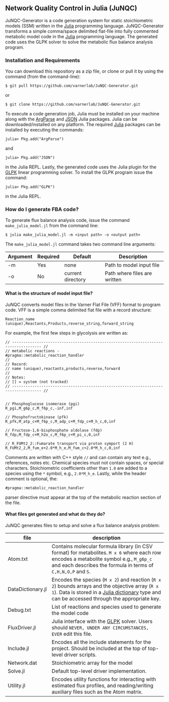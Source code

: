 ## Network Quality Control in Julia (JuNQC)
JuNQC-Generator is a code generation system for static stoichiometric models (SSM) written in the [Julia](http://julialang.org) programming language.
JuNQC-Generator transforms a simple comma/space delimited flat-file into fully commented metabolic model code in the [Julia](http://julialang.org)  programming language.
The generated code uses the GLPK solver to solve the metabolic flux balance analysis program.

### Installation and Requirements
You can download this repository as a zip file, or clone or pull it by using the command (from the command-line):

	$ git pull https://github.com/varnerlab/JuNQC-Generator.git

or

	$ git clone https://github.com/varnerlab/JuNQC-Generator.git

To execute a code generation job, Julia must be installed on your machine along with the  [ArgParse](https://github.com/carlobaldassi/ArgParse.jl) and [JSON](https://github.com/JuliaIO/JSON.jl) Julia packages.
Julia can be downloaded/installed on any platform.
The required [Julia](http://julialang.org) packages can be installed by executing the commands:

	julia> Pkg.add("ArgParse")

and

	julia> Pkg.add("JSON")

in the Julia REPL. Lastly, the generated code uses the Julia plugin for the [GLPK](https://github.com/JuliaOpt/GLPK.jl) linear programming solver. To install the GLPK program issue the command:

  	julia> Pkg.add("GLPK")

in the Julia REPL.

### How do I generate FBA code?
To generate flux balance analysis code, issue the command ``make_julia_model.jl`` from the command line:

	$ julia make_julia_model.jl -m <input path> -o <output path>

The ``make_julia_model.jl`` command takes two command line arguments:

Argument | Required | Default | Description
--- | --- | --- | ---
-m | Yes	| none | Path to model input file
-o | No	| current directory | Path where files are written

#### What is the structure of model input file?
JuNQC converts model files in the Varner Flat File (VFF) format to program code. VFF is a simple comma delimited flat file with a record structure:
	
	Reaction_name (unique),Reactants,Products,reverse_string,forward_string
	
For example, the first few steps in glycolysis are written as:

	// ----------------------------------------------------------------------------------- //
	// metabolic reactions -
	#pragma::metabolic_reaction_handler 
	//
	// Record:
	// name (unique),reactants,products,reverse,forward
	//
	// Notes:
	// [] = system (not tracked)
	// ----------------------------------------------------------------------------------- //

	
	// Phosphoglucose isomerase (pgi)
	R_pgi,M_g6p_c,M_f6p_c,-inf,inf

	// Phosphofructokinase (pfk)
	R_pfk,M_atp_c+M_f6p_c,M_adp_c+M_fdp_c+M_h_c,0,inf

	// Fructose-1,6-bisphosphate aldolase (fdp)
	R_fdp,M_fdp_c+M_h2o_c,M_f6p_c+M_pi_c,0,inf
	
	// R_FUMt2_2::Fumarate transport via proton symport (2 H)
	R_FUMt2_2,M_fum_e+2.0*M_h_e,M_fum_c+2.0*M_h_c,0,inf
	
Comments are written with C++ style `//` and can contain any text e.g., references, notes etc. Chemical species must not contain spaces, or special characters. Stoichiometric coefficients other than `1.0` are added to a species using the `*` symbol, e.g., `2.0*M_h_e`. Lastly, while the header comment is optional, the:
	
	#pragma::metabolic_reaction_handler

parser directive must appear at the top of the metabolic reaction section of the file. 

#### What files get generated and what do they do?
JuNQC generates files to setup and solve a flux balance analysis problem:

file | description 
--- | ---
Atom.txt | Contains molecular formula library (in CSV format) for metabolites. `M x 6` where each row encodes a metabolite symbol e.g., `M_g6p_c` and each describes the formula in terms of `C,H,N,O,P` and `S`.  
DataDictionary.jl | Encodes the species (`M x 2`) and reaction (`R x 2`) bounds arrays and the objective array (`R x 1`). Data is stored in a [Julia dictionary](http://docs.julialang.org/en/stable/stdlib/collections/?highlight=dict#Base.Dict) type and can be accessed through the appropriate key.
Debug.txt | List of reactions and species used to generate the model code
FluxDriver.jl | Julia interface with the [GLPK](https://github.com/JuliaOpt/GLPK.jl) solver. Users should `NEVER, UNDER ANY CIRCUMSTANCES, EVER` edit this file. 
Include.jl | Encodes all the include statements for the project. Should be included at the top of top-level driver scripts. 
Network.dat | Stoichiometric array for the model
Solve.jl | Default top-level driver implementation. 
Utility.jl | Encodes utility functions for interacting with estimated flux profiles, and reading/writing auxiliary files such as the Atom matrix. 
